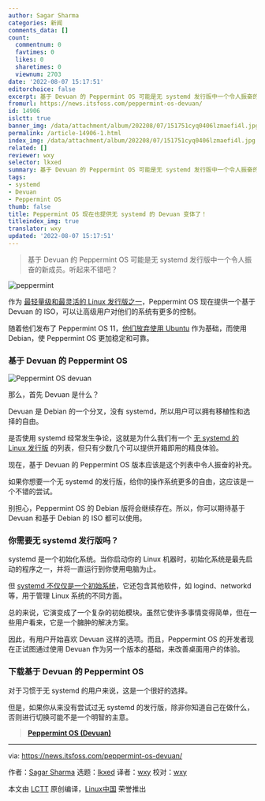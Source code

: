 ```yaml
---
author: Sagar Sharma
categories: 新闻
comments_data: []
count:
  commentnum: 0
  favtimes: 0
  likes: 0
  sharetimes: 0
  viewnum: 2703
date: '2022-08-07 15:17:51'
editorchoice: false
excerpt: 基于 Devuan 的 Peppermint OS 可能是无 systemd 发行版中一个令人振奋的新成员。听起来不错吧？
fromurl: https://news.itsfoss.com/peppermint-os-devuan/
id: 14906
islctt: true
banner_img: /data/attachment/album/202208/07/151751cyq0406lzmaefi4l.jpg
permalink: /article-14906-1.html
index_img: /data/attachment/album/202208/07/151751cyq0406lzmaefi4l.jpg.thumb.jpg
related: []
reviewer: wxy
selector: lkxed
summary: 基于 Devuan 的 Peppermint OS 可能是无 systemd 发行版中一个令人振奋的新成员。听起来不错吧？
tags:
- systemd
- Devuan
- Peppermint OS
thumb: false
title: Peppermint OS 现在也提供无 systemd 的 Devuan 变体了！
titleindex_img: true
translator: wxy
updated: '2022-08-07 15:17:51'
---
```



> 
> 基于 Devuan 的 Peppermint OS 可能是无 systemd 发行版中一个令人振奋的新成员。听起来不错吧？
> 
> 
> 


![peppermint](/data/attachment/album/202208/07/151751cyq0406lzmaefi4l.jpg)


作为 [最轻量级和最灵活的 Linux 发行版之一](https://itsfoss.com/lightweight-linux-beginners/)，Peppermint OS 现在提供一个基于 Devuan 的 ISO，可以让高级用户对他们的系统有更多的控制。


随着他们发布了 Peppermint OS 11，[他们放弃使用 Ubuntu](https://news.itsfoss.com/peppermint-11-release/) 作为基础，而使用 Debian，使 Peppermint OS 更加稳定和可靠。


### 基于 Devuan 的 Peppermint OS


![Peppermint OS devuan](/data/attachment/album/202208/07/151751dg34wcq8nwq6rtqp.png)


那么，首先 Devuan 是什么？


Devuan 是 Debian 的一个分叉，没有 systemd，所以用户可以拥有移植性和选择的自由。


是否使用 systemd 经常发生争论，这就是为什么我们有一个 [无 systemd 的 Linux 发行版](https://itsfoss.com/systemd-free-distros/#systemd-or-not) 的列表，但只有少数几个可以提供开箱即用的精良体验。


现在，基于 Devuan 的 Peppermint OS 版本应该是这个列表中令人振奋的补充。


如果你想要一个无 systemd 的发行版，给你的操作系统更多的自由，这应该是一个不错的尝试。


别担心，Peppermint OS 的 Debian 版将会继续存在。所以，你可以期待基于 Devuan 和基于 Debian 的 ISO 都可以使用。


### 你需要无 systemd 发行版吗？


systemd 是一个初始化系统。当你启动你的 Linux 机器时，初始化系统是最先启动的程序之一，并将一直运行到你使用电脑为止。


但 [systemd 不仅仅是一个初始系统](https://freedesktop.org/wiki/Software/systemd/)，它还包含其他软件，如 logind、networkd 等，用于管理 Linux 系统的不同方面。


总的来说，它演变成了一个复杂的初始模块。虽然它使许多事情变得简单，但在一些用户看来，它是一个臃肿的解决方案。


因此，有用户开始喜欢 Devuan 这样的选项。而且，Peppermint OS 的开发者现在正试图通过使用 Devuan 作为另一个版本的基础，来改善桌面用户的体验。


### 下载基于 Devuan 的 Peppermint OS


对于习惯于无 systemd 的用户来说，这是一个很好的选择。


但是，如果你从来没有尝试过无 systemd 的发行版，除非你知道自己在做什么，否则进行切换可能不是一个明智的主意。



> 
> **[Peppermint OS (Devuan)](https://peppermintos.com/2022/08/peppermint-os-releases-for-08-02-2022/)**
> 
> 
> 




---


via: <https://news.itsfoss.com/peppermint-os-devuan/>


作者：[Sagar Sharma](https://news.itsfoss.com/author/sagar/) 选题：[lkxed](https://github.com/lkxed) 译者：[wxy](https://github.com/wxy) 校对：[wxy](https://github.com/wxy)


本文由 [LCTT](https://github.com/LCTT/TranslateProject) 原创编译，[Linux中国](https://linux.cn/) 荣誉推出